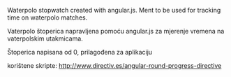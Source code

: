 Waterpolo stopwatch created with angular.js. Ment to be used for tracking time on waterpolo matches.

Vaterpolo štoperica napravljena pomoću angular.js za mjerenje vremena na vaterpolskim utakmicama.

Štoperica napisana od 0, prilagođena za aplikaciju

korištene skripte:
http://www.directiv.es/angular-round-progress-directive

